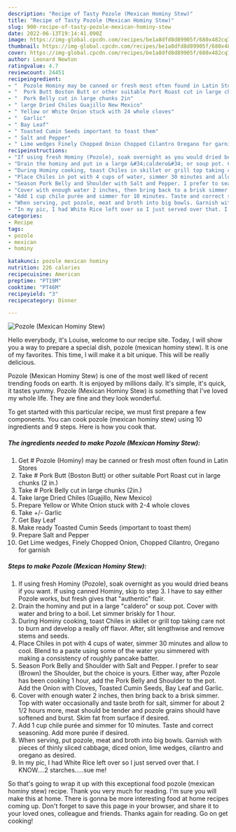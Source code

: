 ```yaml
---
description: "Recipe of Tasty Pozole (Mexican Hominy Stew)"
title: "Recipe of Tasty Pozole (Mexican Hominy Stew)"
slug: 900-recipe-of-tasty-pozole-mexican-hominy-stew
date: 2022-06-13T19:14:41.090Z
image: https://img-global.cpcdn.com/recipes/be1a8dfd8d89905f/680x482cq70/pozole-mexican-hominy-stew-recipe-main-photo.jpg
thumbnail: https://img-global.cpcdn.com/recipes/be1a8dfd8d89905f/680x482cq70/pozole-mexican-hominy-stew-recipe-main-photo.jpg
cover: https://img-global.cpcdn.com/recipes/be1a8dfd8d89905f/680x482cq70/pozole-mexican-hominy-stew-recipe-main-photo.jpg
author: Leonard Newton
ratingvalue: 4.7
reviewcount: 24451
recipeingredient:
- "  Pozole Hominy may be canned or fresh most often found in Latin Stores"
- "  Pork Butt Boston Butt or other suitable Port Roast cut in large chunks 2 in"
- "  Pork Belly cut in large chunks 2in"
- " large Dried Chiles Guajillo New Mexico"
- " Yellow or White Onion stuck with 24 whole cloves"
- "  Garlic"
- " Bay Leaf"
- " Toasted Cumin Seeds important to toast them"
- " Salt and Pepper"
- " Lime wedges Finely Chopped Onion Chopped Cilantro Oregano for garnish"
recipeinstructions:
- "If using fresh Hominy (Pozole), soak overnight as you would dried beans if you want. If using canned Hominy, skip to step 3. I have to say either Pozole works, but fresh gives that &#34;authentic&#34; flair."
- "Drain the hominy and put in a large &#34;caldero&#34; or soup pot. Cover with water and bring to a boil. Let simmer briskly for 1 hour."
- "During Hominy cooking, toast Chiles in skillet or grill top taking care not to burn and develop a really off flavor. After, slit lengthwise and remove stems and seeds."
- "Place Chiles in pot with 4 cups of water, simmer 30 minutes and allow to cool. Blend to a paste using some of the water you simmered with making a consistency of roughly pancake batter."
- "Season Pork Belly and Shoulder with Salt and Pepper. I prefer to sear (Brown) the Shoulder, but the choice is yours. Either way, after Pozole has been cooking 1 hour, add the Pork Belly and Shoulder to the pot. Add the Onion with Cloves, Toasted Cumin Seeds, Bay Leaf and Garlic."
- "Cover with enough water 2 inches, then bring back to a brisk simmer. Top with water occasionally and taste broth for salt, simmer for about 2 1/2 hours more, meat should be tender and pozole grains should have softened and burst. Skim fat from surface if desired."
- "Add 1 cup chile purée and simmer for 10 minutes. Taste and correct seasoning. Add more purée if desired."
- "When serving, put pozole, meat and broth into big bowls. Garnish with pieces of thinly sliced cabbage, diced onion, lime wedges, cilantro and oregano as desired."
- "In my pic, I had White Rice left over so I just served over that. I KNOW....2 starches.....sue me!"
categories:
- Recipe
tags:
- pozole
- mexican
- hominy

katakunci: pozole mexican hominy 
nutrition: 226 calories
recipecuisine: American
preptime: "PT19M"
cooktime: "PT46M"
recipeyield: "3"
recipecategory: Dinner

---
```



![Pozole (Mexican Hominy Stew)](https://img-global.cpcdn.com/recipes/be1a8dfd8d89905f/680x482cq70/pozole-mexican-hominy-stew-recipe-main-photo.jpg)

Hello everybody, it's Louise, welcome to our recipe site. Today, I will show you a way to prepare a special dish, pozole (mexican hominy stew). It is one of my favorites. This time, I will make it a bit unique. This will be really delicious.

Pozole (Mexican Hominy Stew) is one of the most well liked of recent trending foods on earth. It is enjoyed by millions daily. It's simple, it's quick, it tastes yummy. Pozole (Mexican Hominy Stew) is something that I've loved my whole life. They are fine and they look wonderful.




To get started with this particular recipe, we must first prepare a few components. You can cook pozole (mexican hominy stew) using 10 ingredients and 9 steps. Here is how you cook that.

<!--inarticleads1-->

##### The ingredients needed to make Pozole (Mexican Hominy Stew):

1. Get  # Pozole (Hominy) may be canned or fresh most often found in Latin Stores
1. Take  # Pork Butt (Boston Butt) or other suitable Port Roast cut in large chunks (2 in.)
1. Take  # Pork Belly cut in large chunks (2in.)
1. Take  large Dried Chiles (Guajillo, New Mexico)
1. Prepare  Yellow or White Onion stuck with 2-4 whole cloves
1. Take  +/- Garlic
1. Get  Bay Leaf
1. Make ready  Toasted Cumin Seeds (important to toast them)
1. Prepare  Salt and Pepper
1. Get  Lime wedges, Finely Chopped Onion, Chopped Cilantro, Oregano for garnish




<!--inarticleads2-->

##### Steps to make Pozole (Mexican Hominy Stew):

1. If using fresh Hominy (Pozole), soak overnight as you would dried beans if you want. If using canned Hominy, skip to step 3. I have to say either Pozole works, but fresh gives that &#34;authentic&#34; flair.
1. Drain the hominy and put in a large &#34;caldero&#34; or soup pot. Cover with water and bring to a boil. Let simmer briskly for 1 hour.
1. During Hominy cooking, toast Chiles in skillet or grill top taking care not to burn and develop a really off flavor. After, slit lengthwise and remove stems and seeds.
1. Place Chiles in pot with 4 cups of water, simmer 30 minutes and allow to cool. Blend to a paste using some of the water you simmered with making a consistency of roughly pancake batter.
1. Season Pork Belly and Shoulder with Salt and Pepper. I prefer to sear (Brown) the Shoulder, but the choice is yours. Either way, after Pozole has been cooking 1 hour, add the Pork Belly and Shoulder to the pot. Add the Onion with Cloves, Toasted Cumin Seeds, Bay Leaf and Garlic.
1. Cover with enough water 2 inches, then bring back to a brisk simmer. Top with water occasionally and taste broth for salt, simmer for about 2 1/2 hours more, meat should be tender and pozole grains should have softened and burst. Skim fat from surface if desired.
1. Add 1 cup chile purée and simmer for 10 minutes. Taste and correct seasoning. Add more purée if desired.
1. When serving, put pozole, meat and broth into big bowls. Garnish with pieces of thinly sliced cabbage, diced onion, lime wedges, cilantro and oregano as desired.
1. In my pic, I had White Rice left over so I just served over that. I KNOW....2 starches.....sue me!




So that's going to wrap it up with this exceptional food pozole (mexican hominy stew) recipe. Thank you very much for reading. I'm sure you will make this at home. There is gonna be more interesting food at home recipes coming up. Don't forget to save this page in your browser, and share it to your loved ones, colleague and friends. Thanks again for reading. Go on get cooking!
